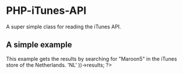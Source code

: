 PHP-iTunes-API
==============

A super simple class for reading the iTunes API.


A simple example
----------------
This example gets the results by searching for "Maroon5" in the iTunes store of the Netherlands.
	<?php
	$results = iTunes::search('Maroon 5', array(
	    'country' => 'NL'
	))->results;
	?>
	